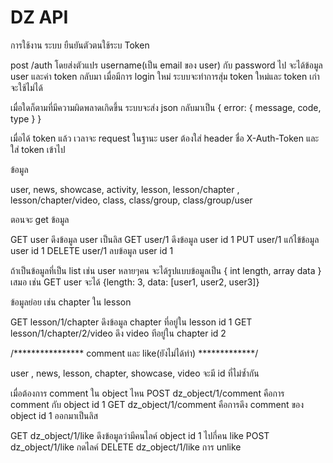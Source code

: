DZ API
==

การใช้งาน
ระบบ ยืนยันตัวตนใช้ระบ Token

post /auth โดยส่งตัวแปร username(เป็น email ของ user) กับ password ไป จะได้ข้อมูล user และค่า token กลับมา
เมื่อมีการ login ใหม่ ระบบจะทำการสุ่ม token ใหม่และ token เก่าจะใช้ไม่ได้

เมื่อใดก็ตามที่มีความผิดพลาดเกิดขึ้น ระบบจะส่ง json กลับมาเป็น { error: { message, code, type } }

เมื่อได้ token แล้ว เวลาจะ request ในฐานะ user ต้องใส่ header ชื่อ X-Auth-Token และใส่ token เข้าไป


ข้อมูล

user, news, showcase, activity, lesson, lesson/chapter , lesson/chapter/video, class, class/group, class/group/user

ตอนจะ get ข้อมูล

GET user ดึงข้อมูล user เป็นลิส
GET user/1 ดึงข้อมูล user id 1
PUT user/1 แก้ไข้ข้อมูล user id 1
DELETE user/1 ลบข้อมูล user id 1

ถ้าเป็นข้อมูลที่เป็น list เช่น user หลายๆคน จะได้รูปแบบข้อมูลเป็น { int length, array data } เสมอ
เช่น GET user จะได้ {length: 3, data: [user1, user2, user3]}

ข้อมูลย่อย เช่น chapter ใน lesson

GET lesson/1/chapter ดึงข้อมูล chapter ที่อยู่ใน lesson id 1
GET lesson/1/chapter/2/video ดึง video ทีอยู่ใน chapter id 2

/**************** comment และ like(ยังไม่ได้ทำ) *************/

user , news, lesson, chapter, showcase, video จะมี id ที่ไม่ซ้ำกัน

เมื่อต้องการ comment ใน object ไหน
POST dz_object/1/comment คือการ comment กับ object id 1
GET dz_object/1/comment คือการดึง comment ของ object id 1 ออกมาเป็นลิส

GET dz_object/1/like ดึงข้อมูลว่ามีคนไลค์ object id 1 ไปกี่คน like
POST dz_object/1/like กดไลค์
DELETE dz_object/1/like การ unlike


